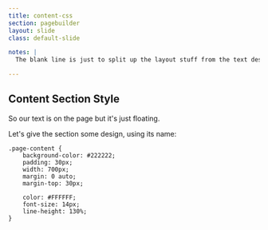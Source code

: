 ```yaml
---
title: content-css
section: pagebuilder
layout: slide
class: default-slide

notes: |
  The blank line is just to split up the layout stuff from the text design stuff.

---
```


## Content Section Style

So our text is on the page but it's just floating.

Let's give the section some design, using its name:

    .page-content {
        background-color: #222222;
        padding: 30px;
        width: 700px;
        margin: 0 auto;
        margin-top: 30px;

        color: #FFFFFF;
        font-size: 14px;
        line-height: 130%;
    }
